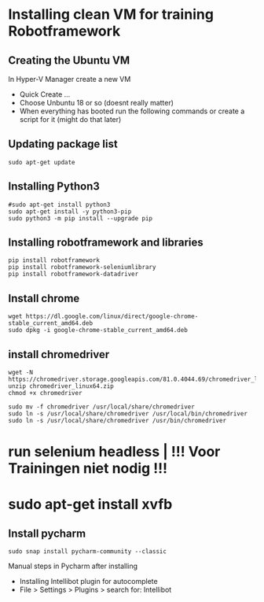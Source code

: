 # Installing clean VM for training Robotframework

## Creating the Ubuntu VM
In Hyper-V Manager create a new VM
* Quick Create ... 
* Choose Unbuntu 18 or so (doesnt really matter)
* When everything has booted run the following commands or create a script for it (might do that later)

## Updating package list
```
sudo apt-get update
```

## Installing Python3
```
#sudo apt-get install python3
sudo apt-get install -y python3-pip
sudo python3 -m pip install --upgrade pip
```

## Installing robotframework and libraries
```
pip install robotframework
pip install robotframework-seleniumlibrary
pip install robotframework-datadriver
```

## Install chrome
```
wget https://dl.google.com/linux/direct/google-chrome-stable_current_amd64.deb
sudo dpkg -i google-chrome-stable_current_amd64.deb
```

## install chromedriver
```
wget -N https://chromedriver.storage.googleapis.com/81.0.4044.69/chromedriver_linux64.zip
unzip chromedriver_linux64.zip
chmod +x chromedriver

sudo mv -f chromedriver /usr/local/share/chromedriver
sudo ln -s /usr/local/share/chromedriver /usr/local/bin/chromedriver
sudo ln -s /usr/local/share/chromedriver /usr/bin/chromedriver
```

# run selenium headless | !!! Voor Trainingen niet nodig !!!
# sudo apt-get install xvfb

## Install pycharm
```
sudo snap install pycharm-community --classic
```

Manual steps in Pycharm after installing
* Installing Intellibot plugin for autocomplete
 * File > Settings > Plugins > search for: Intellibot
